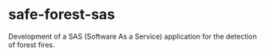 # safe-forest-sas
Development of a SAS (Software As a Service) application for the detection of forest fires.
